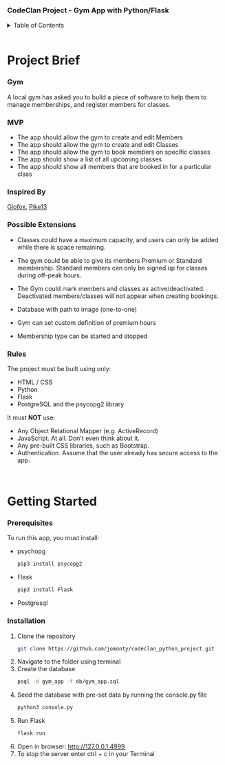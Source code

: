 ### CodeClan Project - Gym App with Python/Flask

<!-- TABLE OF CONTENTS -->
<details>
  <summary>Table of Contents</summary>
  <ol>
    <li>
      <a href="#project-brief">Project Brief</a>
      <ul>
        <li><a href="#rules">Built With</a></li>
      </ul>
    </li>
    <li>
      <a href="#getting-started">Getting Started</a>
      <ul>
        <li><a href="#installation">Installation</a></li>
      </ul>
    </li>
<!--     <li><a href="#contact">Contact</a></li>
    <li><a href="#acknowledgments">Acknowledgments</a></li> -->
  </ol>
</details>

<br>

# Project Brief

### Gym

A local gym has asked you to build a piece of software to help them to manage memberships, and register members for classes.

### MVP

- The app should allow the gym to create and edit Members
- The app should allow the gym to create and edit Classes
- The app should allow the gym to book members on specific classes
- The app should show a list of all upcoming classes
- The app should show all members that are booked in for a particular class

### Inspired By

[Glofox](https://www.glofox.com/club-solution/), [Pike13](https://www.pike13.com/pike13-scheduling-software-demo)

### Possible Extensions

- Classes could have a maximum capacity, and users can only be added while there is space remaining.
- The gym could be able to give its members Premium or Standard membership. Standard members can only be signed up for classes during off-peak hours.
- The Gym could mark members and classes as active/deactivated. Deactivated members/classes will not appear when creating bookings. 


- Database with path to image (one-to-one)
- Gym can set custom definition of premium hours
- Membership type can be started and stopped

### Rules

The project must be built using only:

* HTML / CSS
* Python
* Flask
* PostgreSQL and the psycopg2 library

It must **NOT** use:

* Any Object Relational Mapper (e.g. ActiveRecord)
* JavaScript. At all. Don't even think about it.
* Any pre-built CSS libraries, such as Bootstrap.
* Authentication. Assume that the user already has secure access to the app.

<br>

# Getting Started

### Prerequisites

To run this app, you must install: 
* psychopg
  ```sh
  pip3 install psycopg2
  ```

* Flask
  ```sh
  pip3 install Flask
  ```

* Postgresql



### Installation

1. Clone the repository
   ```sh
   git clone https://github.com/jomonty/codeclan_python_project.git
   ```
2. Navigate to the folder using terminal
3. Create the database
   ```sh
   psql -d gym_app -f db/gym_app.sql
   ```
4. Seed the database with pre-set data by running the console.py file
   ```sh
   python3 console.py
   ```
5. Run Flask
   ```sh
   flask run
   ```
6. Open in browser: http://127.0.0.1:4999
7. To stop the server enter ctrl + c in your Terminal
